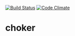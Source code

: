 [![Build Status](https://travis-ci.org/lxxxvi/choker.svg?branch=master)](https://travis-ci.org/lxxxvi/choker)
[![Code Climate](https://codeclimate.com/github/lxxxvi/choker/badges/gpa.svg)](https://codeclimate.com/github/lxxxvi/choker)

# choker